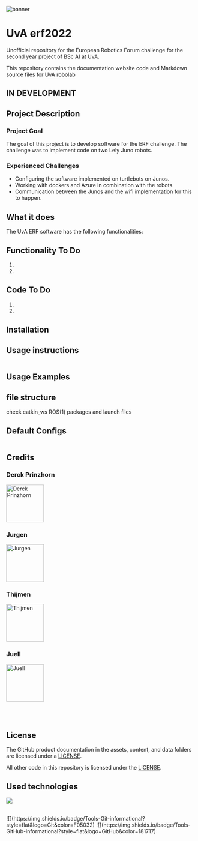 <!---Banner-->
![banner](https://www.uva.nl/binaries/_ht_1561017307337/extralarge/content/gallery/subsites/extranet/huisstijl/logo-regular.jpg)

# UvA erf2022
Unofficial repository for the European Robotics Forum challenge for the second year project of BSc AI at UvA.

This repository contains the documentation website code and Markdown source files for [UvA robolab](https://robolab.science.uva.nl/)
## IN DEVELOPMENT 

## Project Description
### Project Goal
The goal of this project is to develop software for the ERF challenge. The challenge was to implement code on two Lely Juno robots.

<!---[Specific link to another markdown file](docs/CONTRIBUTING.md)-->

### Experienced Challenges
- Configuring the software implemented on turtlebots on Junos.
- Working with dockers and Azure in combination with the robots.
- Communication between the Junos and the wifi implementation for this to happen.

## What it does
The UvA ERF software has the following functionalities:

## Functionality To Do
1. 
2. 
## Code To Do
1.
2.

## Installation

## Usage instructions
```
```
## Usage Examples



## file structure
check catkin_ws ROS(1) packages and launch files


## Default Configs

```
```

## Credits
### Derck Prinzhorn
<p align="left">
<a href="https://www.linkedin.com/in/derckprinzhorn/"><img src="https://www.linkedin.com/in/derckprinzhorn/overlay/photo/" alt="Derck Prinzhorn" width="100px"/></a>
</p>

### Jurgen
<p align="left">
<a href="https://www.linkedin.com/in/jurgen-de-heus/"><img src="https://media-exp2.licdn.com/dms/image/C4D03AQG-4nogiTSPxw/profile-displayphoto-shrink_800_800/0/1638117258290?e=1662595200&v=beta&t=p6TMHk1wr9DTY5msdBkO6Zv2T1KU0nE5tmVxBCMyW3U" alt="Jurgen" width="100px"/></a>
</p>

### Thijmen

<p align="left">
<a href="https://www.linkedin.com/in/thijmen-nijdam/"><img src="https://www.linkedin.com/in/thijmen-nijdam/overlay/photo/" alt="Thijmen" width="100px"/></a>
</p>

### Juell

<p align="left">
<a href="https://www.linkedin.com/in/juellsprott/"><img src="https://www.linkedin.com/in/juellsprott/overlay/photo/" alt="Juell" width="100px"/></a>
</p>

</br>

</br>

## License

The GitHub product documentation in the assets, content, and data folders are licensed under a [LICENSE](LICENSE).

All other code in this repository is licensed under the [LICENSE](LICENSE-CODE).


## Used technologies

![](https://img.shields.io/badge/Code-Python-informational?style=flat&logo=Python&color=003B57)

</br>
![](https://img.shields.io/badge/Tools-Git-informational?style=flat&logo=Git&color=F05032)
![](https://img.shields.io/badge/Tools-GitHub-informational?style=flat&logo=GitHub&color=181717)
